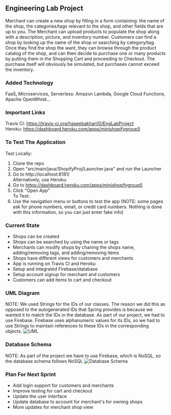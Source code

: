 ## Engineering Lab Project
Merchant can create a new shop by filling in a form containing: the name of the shop, the categories/tags relevant to the           shop, and other fields that are up to you. The Merchant can upload products to populate the shop along with a description, picture, and inventory number. Customers can find a shop by looking up the name of the shop or searching by category/tag. Once they find the shop the want, they can browse through the product catalog of the shop, and can then decide to purchase one or many products by putting them in the Shopping Cart and proceeding to Checkout. The purchase itself will obviously be simulated, but purchases cannot exceed the inventory.

 ### Added Technology
 FaaS, Microservices, Serverless: Amazon Lambda, Google Cloud Functions, Apache OpenWhisk...
 
 ### Important Links
 Travis CI: https://travis-ci.org/haseebakhan10/EngLabProject <br />
 Heroku: https://dashboard.heroku.com/apps/minishopifygroup5
 
 ### To Test The Application
 Test Locally:
 1. Clone the repo
 2. Open "src/main/java/ShopifyProj/Launcher.java" and run the Launcher
 3. Go to http://localhost:8181/ <br />
 Alternatively, use Heroku:
 1. Go to https://dashboard.heroku.com/apps/minishopifygroup5
 2. Click "Open App" <br />
 To Test:
 1. Use the navigation menu or buttons to test the app (NOTE: some pages ask for phone numbers, email, or credit card numbers. Nothing is done with this information, so you can just enter fake info)
  
  
 ### Current State
 - Shops can be created
 - Shops can be searched by using the name or tags
 - Merchants can modify shops by chaning the shops name, adding/removing tags, and adding/removing items
 - Shops have different views for customers and merchants
 - App is running on Travis CI and Heroku
 - Setup and integrated Firebase/database
 - Setup account signup for merchant and customers
 - Customers can add items to cart and checkout
 
 ### UML Diagram
 NOTE: We used Strings for the IDs of our classes. The reason we did this as opposed to the autogenerated IDs that Spring provides is because we wanted it to match the IDs in the database. As part of our project, we had to use Firebase. Firebase uses alphanumeric values for its IDs, so we had to use Strings to maintain references to these IDs in the corresponding objects.
 ![UML](https://github.com/haseebakhan10/EngLabProject/blob/master/diagrams/Eng%20Lab%20Project%20UML.png)
 
 ### Database Schema
 NOTE: As part of the project we have to use Firebase, which is NoSQL, so the database schema follows NoSQL
 ![Database Schema](https://github.com/haseebakhan10/EngLabProject/blob/master/diagrams/Database%20Schema.png)
 
 ### Plan For Next Sprint
 - Add login support for customers and merchants
 - Improve testing for cart and checkout
 - Update the user interface
 - Update database to account for merchant's for owning shops
 - More updates for merchant shop view
